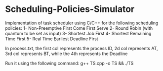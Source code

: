 # Scheduling-Policies-Simulator
Implementation of task scheduler using C/C++ for the following scheduling policies: 
1- Non-Preemptive First Come First Serve 
2- Round Robin (with quantum to be set as input) 
3- Shortest Job First 
4- Shortest Remaining Time First 
5- Real Time Earliest Deadline First

In process.txt, the first col represents the process ID, 2d col represents AT, 3rd col represents BT, while the 4th represents the Deadline

Run it using the following command: g++ TS.cpp -o TS && ./TS
